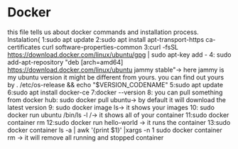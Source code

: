# Docker

this file tells us about docker commands and installation process.
Instalation{
  1:sudo apt update
  2:sudo apt install apt-transport-https ca-certificates curl software-properties-common
  3:curl -fsSL https://download.docker.com/linux/ubuntu/gpg | sudo apt-key add -
  4: sudo add-apt-repository "deb [arch=amd64] https://download.docker.com/linux/ubuntu jammy stable"-> here jammy is my ubuntu version it might be different from yours. you can find out yours by  . /etc/os-release && echo "$VERSION_CODENAME"
  5:sudo apt update
  6:sudo apt install docker-ce
  7:docker --version
  8: you can pull something from docker hub: sudo docker pull ubuntu-> by default it will download the latest version
  9: sudo docker image ls-> it shows your images
  10: sudo docker run ubuntu /bin/ls -l /-> it shows all of your container
  11:sudo docker container rm <NO of container>
  12:sudo docker run hello-world -> it runs the container
  13:sudo docker container ls -a | awk '{print $1}' |xargs -n 1 sudo docker container rm -> it will remove all running and stopped container
  
 
